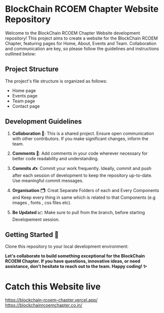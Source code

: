 # BlockChain RCOEM Chapter Website Repository

Welcome to the BlockChain RCOEM Chapter Website development repository! This project aims to create a website for the BlockChain RCOEM Chapter, featuring pages for Home, About, Events and Team. Collaboration and communication are key, so please follow the guidelines and instructions outlined below:

## Project Structure 

The project's file structure is organized as follows:

- Home page
- Events page
- Team page
- Contact page

## Development Guidelines

1. **Collaboration 👥️️**: This is a shared project. Ensure open communication with other contributors. If you make significant changes, inform the team.

2. **Comments 📝**: Add comments in your code wherever necessary for better code readability and understanding.

3. **Commits ✍️**: Commit your work frequently. Ideally, commit and push after each session of development to keep the repository up-to-date. Use meaningful commit messages.

4. **Organisation 🗂**: Creat Separate Folders of each and Every Components and Keep every thing in same which is related to that Components (e.g images , fonts , css files etc).

5. **Be Updated 📈**: Make sure to pull from the branch,  before starting Developement session. 

## Getting Started 📌

Clone this repository to your local development environment:

**Let's collaborate to build something exceptional for the BlockChain RCOEM Chapter. If you have questions, innovative ideas, or need assistance, don't hesitate to reach out to the team. Happy coding! ✨️**

# Catch this Website live
https://blockchain-rcoem-chapter.vercel.app/
https://blockchainrcoemchapter.co.in/
